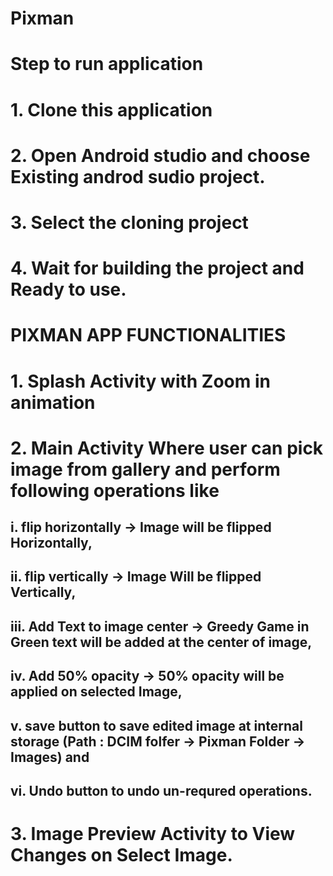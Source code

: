 # Pixman
# Step to run application
# 1. Clone this application
# 2. Open Android studio and choose Existing androd sudio project.
# 3. Select the cloning project
# 4. Wait for building the project and Ready to use.



# PIXMAN APP FUNCTIONALITIES
# 1. Splash Activity with Zoom in animation 
# 2. Main Activity Where user can pick image from gallery and perform following operations like 
## i.  flip horizontally -> Image will be flipped Horizontally, 
## ii. flip vertically -> Image Will be flipped Vertically, 
## iii. Add Text to image center -> Greedy Game in Green text will be added at the center of image, 
## iv.  Add 50% opacity -> 50% opacity will be applied on selected Image, 
## v.  save button to save edited image at internal storage (Path : DCIM folfer -> Pixman Folder -> Images) and 
## vi. Undo button to undo un-requred operations.
# 3. Image Preview Activity to View Changes on Select Image.
